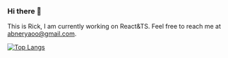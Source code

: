### Hi there 👋
This is Rick, I am currently working on React&TS. Feel free to reach me at abneryaoo@gmail.com.  

[![Top Langs](https://github-readme-stats.vercel.app/api/top-langs/?username=rick-yao&layout=compact)](https://github.com/anuraghazra/github-readme-stats)
